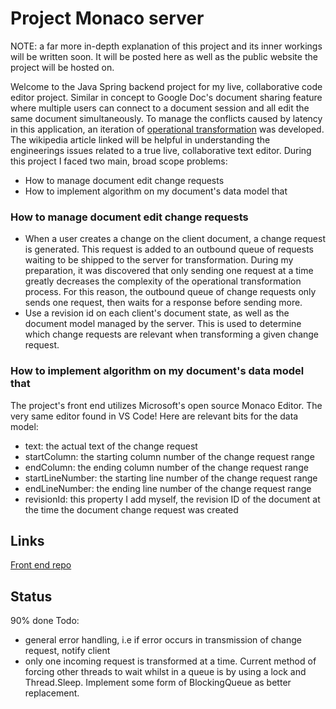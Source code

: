 # Project Monaco server

NOTE: a far more in-depth explanation of this project and its inner workings will be written soon. It will be posted here as well as the public website the project will be hosted on.

Welcome to the Java Spring backend project for my live, collaborative code editor project. Similar in concept to Google Doc's document sharing feature where multiple users can connect to a document session and all edit the same document simultaneously. To manage the conflicts caused by latency in this application, an iteration of [operational transformation](https://en.wikipedia.org/wiki/Operational_transformation) was developed. The wikipedia article linked will be helpful in understanding the engineerings issues related to a true live, collaborative text editor. During this project I faced two main, broad scope problems:
- How to manage document edit change requests
- How to implement algorithm on my document's data model that 

### How to manage document edit change requests
- When a user creates a change on the client document, a change request is generated. This request is added to an outbound queue of requests waiting to be shipped to the server for transformation. During my preparation, it was discovered that only sending one request at a time greatly decreases the complexity of the operational transformation process. For this reason, the outbound queue of change requests only sends one request, then waits for a response before sending more.
- Use a revision id on each client's document state, as well as the document model managed by the server. This is used to determine which change requests are relevant when transforming a given change request.

### How to implement algorithm on my document's data model that
The project's front end utilizes Microsoft's open source Monaco Editor. The very same editor found in VS Code! Here are relevant bits for the data model:
- text: the actual text of the change request
- startColumn: the starting column number of the change request range
- endColumn: the ending column number of the change request range
- startLineNumber: the starting line number of the change request range
- endLineNumber: the ending line number of the change request range
- revisionId: this property I add myself, the revision ID of the document at the time the document change request was created

## Links
[Front end repo](https://github.com/stephengeorge568/OT-editor)

## Status
90% done
Todo:
- general error handling, i.e if error occurs in transmission of change request, notify client
- only one incoming request is transformed at a time. Current method of forcing other threads to wait whilst in a queue is by using a lock and Thread.Sleep. Implement some form of BlockingQueue as better replacement.
